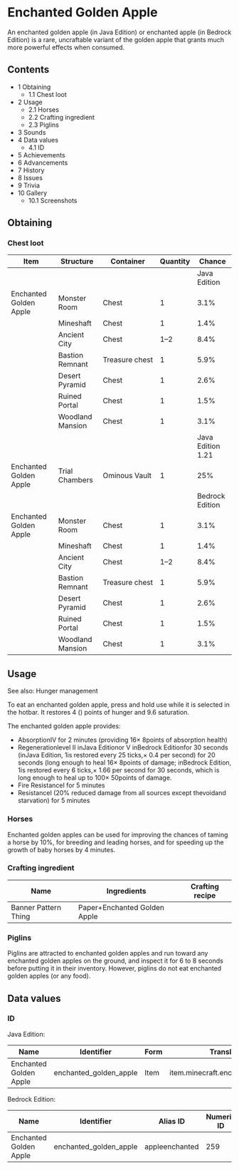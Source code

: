 # Enchanted Golden Apple
An enchanted golden apple (in Java Edition) or enchanted apple (in Bedrock Edition) is a rare, uncraftable variant of the golden apple that grants much more powerful effects when consumed.

## Contents
- 1 Obtaining
	- 1.1 Chest loot
- 2 Usage
	- 2.1 Horses
	- 2.2 Crafting ingredient
	- 2.3 Piglins
- 3 Sounds
- 4 Data values
	- 4.1 ID
- 5 Achievements
- 6 Advancements
- 7 History
- 8 Issues
- 9 Trivia
- 10 Gallery
	- 10.1 Screenshots

## Obtaining
### Chest loot
| Item                   | Structure        | Container      | Quantity | Chance            |
|------------------------|------------------|----------------|----------|-------------------|
|                        |                  |                |          | Java Edition      |
| Enchanted Golden Apple | Monster Room     | Chest          | 1        | 3.1%              |
|                        | Mineshaft        | Chest          | 1        | 1.4%              |
|                        | Ancient City     | Chest          | 1–2      | 8.4%              |
|                        | Bastion Remnant  | Treasure chest | 1        | 5.9%              |
|                        | Desert Pyramid   | Chest          | 1        | 2.6%              |
|                        | Ruined Portal    | Chest          | 1        | 1.5%              |
|                        | Woodland Mansion | Chest          | 1        | 3.1%              |
|                        |                  |                |          | Java Edition 1.21 |
| Enchanted Golden Apple | Trial Chambers   | Ominous Vault  | 1        | 25%               |
|                        |                  |                |          | Bedrock Edition   |
| Enchanted Golden Apple | Monster Room     | Chest          | 1        | 3.1%              |
|                        | Mineshaft        | Chest          | 1        | 1.4%              |
|                        | Ancient City     | Chest          | 1–2      | 8.4%              |
|                        | Bastion Remnant  | Treasure chest | 1        | 5.9%              |
|                        | Desert Pyramid   | Chest          | 1        | 2.6%              |
|                        | Ruined Portal    | Chest          | 1        | 1.5%              |
|                        | Woodland Mansion | Chest          | 1        | 3.1%              |

## Usage
See also: Hunger management

To eat an enchanted golden apple, press and hold use while it is selected in the hotbar. It restores 4 () points of hunger and 9.6 saturation.

The enchanted golden apple provides: 

- AbsorptionIV for 2 minutes (providing 16× 8points of absorption health)
- Regenerationlevel II inJava Editionor V inBedrock Editionfor 30 seconds (inJava Edition, 1is restored every 25 ticks,× 0.4 per second) for 20 seconds (long enough to heal 16× 8points of damage; inBedrock Edition, 1is restored every 6 ticks,× 1.66 per second for 30 seconds, which is long enough to heal up to 100× 50points of damage.
- Fire ResistanceI for 5 minutes
- ResistanceI (20% reduced damage from all sources except thevoidand starvation) for 5 minutes

### Horses
Enchanted golden apples can be used for improving the chances of taming a horse by 10%, for breeding and leading horses, and for speeding up the growth of baby horses by 4 minutes.

### Crafting ingredient
| Name                 | Ingredients                  | Crafting recipe |
|----------------------|------------------------------|-----------------|
| Banner Pattern Thing | Paper+Enchanted Golden Apple |                 |

### Piglins
Piglins are attracted to enchanted golden apples and run toward any enchanted golden apples on the ground, and inspect it for 6 to 8 seconds before putting it in their inventory. However, piglins do not eat enchanted golden apples (or any food).

## Data values
### ID
Java Edition:

| Name                   | Identifier             | Form | Translation key                       |
|------------------------|------------------------|------|---------------------------------------|
| Enchanted Golden Apple | enchanted_golden_apple | Item | item.minecraft.enchanted_golden_apple |

Bedrock Edition:

| Name                   | Identifier             | Alias ID       | Numeric ID | Form | Translation key          |
|------------------------|------------------------|----------------|------------|------|--------------------------|
| Enchanted Golden Apple | enchanted_golden_apple | appleenchanted | 259        | Item | item.appleEnchanted.name |


